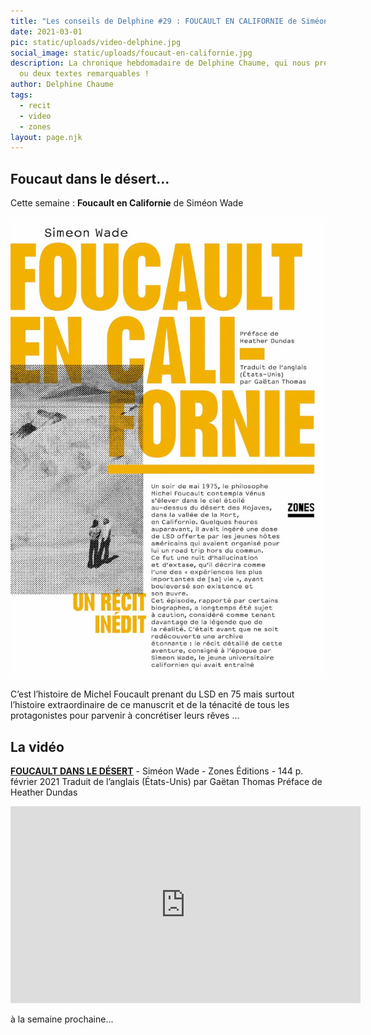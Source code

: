```yaml
---
title: "Les conseils de Delphine #29 : FOUCAULT EN CALIFORNIE de Siméon Wade"
date: 2021-03-01
pic: static/uploads/video-delphine.jpg
social_image: static/uploads/foucaut-en-californie.jpg
description: La chronique hebdomadaire de Delphine Chaume, qui nous présente un
  ou deux textes remarquables !
author: Delphine Chaume
tags:
  - recit
  - video
  - zones
layout: page.njk
---
```

## Foucaut dans le désert...

Cette semaine : **Foucault en Californie** de Siméon Wade

![Gros titre en jaune d'or, en surimpression sur une image grisée de deux hommes dans le désert à gauche et le texte de présentation de l'éditeur à droite.](static/uploads/foucaut-en-californie.jpg "Foucault en Californie")

C’est l’histoire de Michel Foucault prenant du LSD en 75 mais surtout l’histoire extraordinaire de ce manuscrit et de la ténacité de tous les protagonistes pour parvenir à concrétiser leurs rêves ...

## La vidéo

**[FOUCAULT DANS LE DÉSERT](https://www.editions-zones.fr/livres/foucault-en-californie/)** - Siméon Wade - Zones Éditions - 144 p. février 2021
Traduit de l’anglais (États-Unis) par Gaëtan Thomas
Préface de Heather Dundas

<iframe width="560" height="315" src="https://www.youtube-nocookie.com/embed/QlWgzX5I7y8" frameborder="0" allow="accelerometer; autoplay; clipboard-write; encrypted-media; gyroscope; picture-in-picture" allowfullscreen></iframe>

à la semaine prochaine...